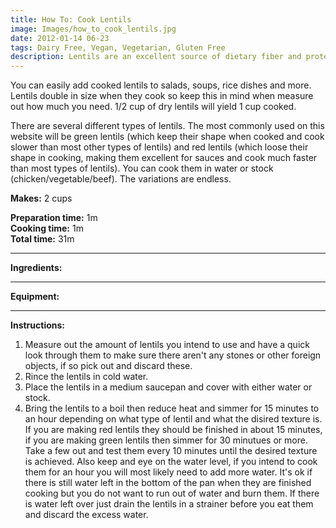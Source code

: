```yaml
---
title: How To: Cook Lentils
image: Images/how_to_cook_lentils.jpg
date: 2012-01-14 06-23
tags: Dairy Free, Vegan, Vegetarian, Gluten Free
description: Lentils are an excellent source of dietary fiber and protein while staying very low in fat with no saturated fats.They make a great ground meat replacement in dishes like shepherds pie, meatloaf and tacos or you can add them to meat dishes for a boost in dietary fiber.
---
```

You can easily add cooked lentils to salads, soups, rice dishes and more.  Lentils double in size when they cook so keep this in mind when measure out how much you need. 1/2 cup of dry lentils will yield 1 cup cooked. 

There are several different types of lentils. The most commonly used on this website will be green lentils (which keep their shape when cooked and cook slower than most other types of lentils) and red lentils (which loose their shape in cooking, making them excellent for sauces and cook much faster than most types of lentils). You can cook them in water or stock (chicken/vegetable/beef). The variations are endless.

**Makes:** 2 cups

**Preparation time:** 1m  
**Cooking time:** 1m  
**Total time:** 31m

---

**Ingredients:**



---

**Equipment:** 

---

**Instructions:**

1. Measure out the amount of lentils you intend to use and have a quick look through them to make sure there aren't any stones or other foreign objects, if so pick out and discard these. 
1. Rince the lentils in cold water. 
1. Place the lentils in a medium saucepan and cover with either water or stock.
1. Bring the lentils to a boil then reduce heat and simmer for 15 minutes to an hour depending on what type of lentil and what the disired texture is. If you are making red lentils they should be finished in about 15 minutes, if you are making green lentils then simmer for 30 minutues or more. Take a few out and test them every 10 minutes until the desired texture is achieved. Also keep and eye on the water level, if you intend to cook them for an hour you will most likely need to add more water. It's ok if there is still water left in the bottom of the pan when they are finished cooking but you do not want to run out of water and burn them. If there is water left over just drain the lentils in a strainer before you eat them and discard the excess water.

